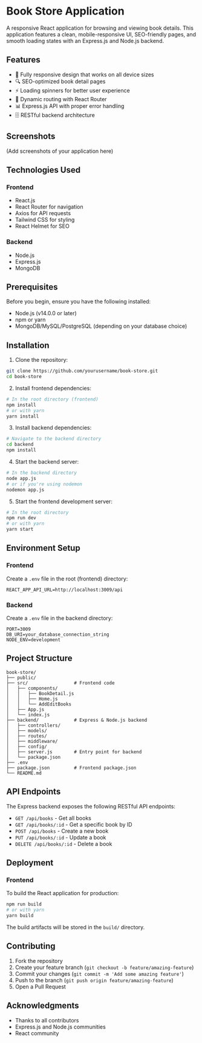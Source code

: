 # Book Store Application

A responsive React application for browsing and viewing book details. This application features a clean, mobile-responsive UI, SEO-friendly pages, and smooth loading states with an Express.js and Node.js backend.

## Features

- 📱 Fully responsive design that works on all device sizes
- 🔍 SEO-optimized book detail pages
- ⚡ Loading spinners for better user experience
- 🔄 Dynamic routing with React Router
- 📊 Express.js API with proper error handling
- 🗄️ RESTful backend architecture

## Screenshots

(Add screenshots of your application here)

## Technologies Used

### Frontend
- React.js
- React Router for navigation
- Axios for API requests
- Tailwind CSS for styling
- React Helmet for SEO

### Backend
- Node.js
- Express.js
- MongoDB

## Prerequisites

Before you begin, ensure you have the following installed:
- Node.js (v14.0.0 or later)
- npm or yarn
- MongoDB/MySQL/PostgreSQL (depending on your database choice)

## Installation

1. Clone the repository:
```bash
git clone https://github.com/yourusername/book-store.git
cd book-store
```

2. Install frontend dependencies:
```bash
# In the root directory (frontend)
npm install
# or with yarn
yarn install
```

3. Install backend dependencies:
```bash
# Navigate to the backend directory
cd backend
npm install
```

4. Start the backend server:
```bash
# In the backend directory
node app.js
# or if you're using nodemon
nodemon app.js
```

5. Start the frontend development server:
```bash
# In the root directory
npm run dev
# or with yarn
yarn start
```

## Environment Setup

### Frontend
Create a `.env` file in the root (frontend) directory:
```
REACT_APP_API_URL=http://localhost:3009/api
```

### Backend
Create a `.env` file in the backend directory:
```
PORT=3009
DB_URI=your_database_connection_string
NODE_ENV=development
```

## Project Structure

```
book-store/
├── public/
├── src/                 # Frontend code
│   ├── components/
│   │   ├── BookDetail.js
│   │   ├── Home.js
│   │   └── AddEditBooks
│   ├── App.js
│   └── index.js
├── backend/             # Express & Node.js backend
│   ├── controllers/
│   ├── models/
│   ├── routes/
│   ├── middleware/
│   ├── config/
│   ├── server.js        # Entry point for backend
│   └── package.json
├── .env
├── package.json         # Frontend package.json
└── README.md
```

## API Endpoints

The Express backend exposes the following RESTful API endpoints:

- `GET /api/books` - Get all books
- `GET /api/books/:id` - Get a specific book by ID
- `POST /api/books` - Create a new book
- `PUT /api/books/:id` - Update a book
- `DELETE /api/books/:id` - Delete a book

## Deployment

### Frontend
To build the React application for production:

```bash
npm run build
# or with yarn
yarn build
```

The build artifacts will be stored in the `build/` directory.

## Contributing

1. Fork the repository
2. Create your feature branch (`git checkout -b feature/amazing-feature`)
3. Commit your changes (`git commit -m 'Add some amazing feature'`)
4. Push to the branch (`git push origin feature/amazing-feature`)
5. Open a Pull Request

## Acknowledgments

- Thanks to all contributors
- Express.js and Node.js communities
- React community
